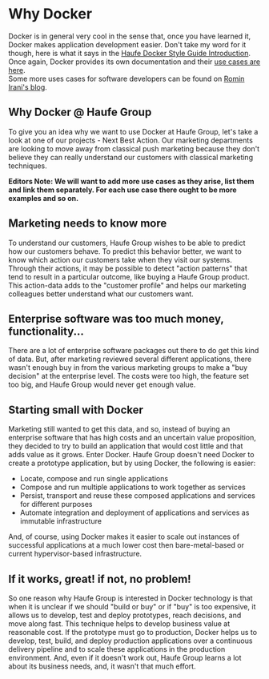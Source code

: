 # Why Docker

Docker is in general very cool in the sense that, once you have learned it, Docker makes application development easier. Don't take my word for it though, here is what it says in the [Haufe Docker Style Guide Introduction](/StyleGuideHome.md). Once again, Docker provides its own documentation and their [use cases are here](https://www.docker.com/use-cases).  
Some more uses cases for software developers can be found on [Romin Irani's blog](https://rominirani.com/docker-use-cases-ca12afba75b0#.1112htwem).

## Why Docker @ Haufe Group

To give you an idea why we want to use Docker at Haufe Group, let's take a look at one of our projects - Next Best Action. Our marketing departments are looking to move away from classical push marketing because they don't believe they can really understand our customers with classical marketing techniques.

**Editors Note: We will want to add more use cases as they arise, list them and link them separately. For each use case there ought to be more examples and so on.**

## Marketing needs to know more

To understand our customers, Haufe Group wishes to be able to predict how our customers behave. To predict this behavior better, we want to know which action our customers take when they visit our systems. Through their actions, it may be possible to detect "action patterns" that tend to result in a particular outcome, like buying a Haufe Group product. This action-data adds to the "customer profile" and helps our marketing colleagues better understand what our customers want.

## Enterprise software was too much money, functionality...

There are a lot of enterprise software packages out there to do get this kind of data. But, after marketing reviewed several different applications, there wasn't enough buy in from the various marketing groups to make a "buy decision" at the enterprise level. The costs were too high, the feature set too big, and Haufe Group would never get enough value.

## Starting small with Docker

Marketing still wanted to get this data, and so, instead of buying an enterprise software that has high costs and an uncertain value proposition, they decided to try to build an application that would cost little and that adds value as it grows. Enter Docker. Haufe Group doesn't need Docker to create a prototype application, but by using Docker, the following is easier:

* Locate, compose and run single applications
* Compose and run multiple applications to work together as services
* Persist, transport and reuse these composed applications and services for different purposes
* Automate integration and deployment of applications and services as immutable infrastructure

And, of course, using Docker makes it easier to scale out instances of successful applications at a much lower cost then bare-metal-based or current hypervisor-based infrastructure.

## If it works, great! if not, no problem!

So one reason why Haufe Group is interested in Docker technology is that when it is unclear if we should "build or buy" or if "buy" is too expensive, it allows us to develop, test and deploy prototypes,  reach decisions, and move along fast. This technique helps to develop business value at reasonable cost. If the prototype must go to production, Docker helps us to develop, test, build, and deploy production applications over a continuous delivery pipeline and to scale these applications in the production environment. And, even if it doesn't work out, Haufe Group learns a lot about its business needs, and,  it wasn't that much effort.

